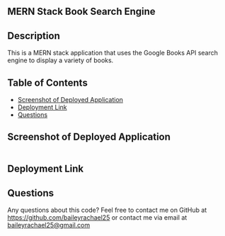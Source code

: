 ## MERN Stack Book Search Engine

## Description
This is a MERN stack application that uses the Google Books API search engine to display a variety of books.

## Table of Contents
- [Screenshot of Deployed Application](#deployed)
- [Deployment Link](#deployment)
- [Questions](#questions)

## Screenshot of Deployed Application
<img src="">

## Deployment Link

## Questions
Any questions about this code? Feel free to contact me on GitHub at https://github.com/baileyrachael25 or contact me via email at baileyrachael25@gmail.com
